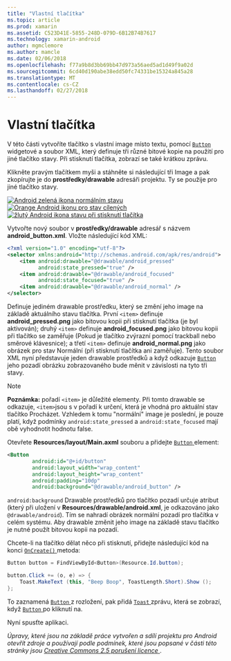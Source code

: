 ```yaml
---
title: "Vlastní tlačítka"
ms.topic: article
ms.prod: xamarin
ms.assetid: C523D41E-5855-248D-079D-6B12B74B7617
ms.technology: xamarin-android
author: mgmclemore
ms.author: mamcle
ms.date: 02/06/2018
ms.openlocfilehash: f77a9b8d3bb69bb47d973a56aed5ad1d49f9a02d
ms.sourcegitcommit: 6cd40d190abe38edd50fc74331be15324a845a28
ms.translationtype: MT
ms.contentlocale: cs-CZ
ms.lasthandoff: 02/27/2018
---
```

# <a name="custom-button"></a>Vlastní tlačítka

V této části vytvoříte tlačítko s vlastní image místo textu, pomocí [ `Button` ](https://developer.xamarin.com/api/type/Android.Widget.Button/) widgetové a soubor XML, který definuje tři různé bitové kopie na použití pro jiné tlačítko stavy. Při stisknutí tlačítka, zobrazí se také krátkou zprávu.

Klikněte pravým tlačítkem myši a stáhněte si následující tři Image a pak zkopírujte je do **prostředky/drawable** adresáři projektu. Ty se použije pro jiné tlačítko stavy.

 [![Android zelená ikona normálním stavu](custom-button-images/android-normal.png)](custom-button-images/android-normal.png) [ ![Orange Android ikonu pro stav cílených](custom-button-images/android-focused.png)](custom-button-images/android-focused.png) [ ![žlutý Android ikona stavu při stisknutí tlačítka](custom-button-images/android-pressed.png)](custom-button-images/android-pressed.png)

Vytvořte nový soubor v **prostředky/drawable** adresář s názvem **android_button.xml**. Vložte následující kód XML:

```xml
<?xml version="1.0" encoding="utf-8"?>
<selector xmlns:android="http://schemas.android.com/apk/res/android">
    <item android:drawable="@drawable/android_pressed"
          android:state_pressed="true" />
    <item android:drawable="@drawable/android_focused"
          android:state_focused="true" />
    <item android:drawable="@drawable/android_normal" />
</selector>
```

Definuje jediném drawable prostředku, který se změní jeho image na základě aktuálního stavu tlačítka. První `<item>` definuje **android_pressed.png** jako bitovou kopii při stisknutí tlačítka (je byl aktivován); druhý `<item>` definuje **android_focused.png** jako bitovou kopii při tlačítko se zaměřuje (Pokud je tlačítko zvýrazní pomocí trackball nebo směrové klávesnice); a třetí `<item>` definuje **android_normal.png** jako obrázek pro stav Normální (při stisknutí tlačítka ani zaměřuje). Tento soubor XML nyní představuje jeden drawable prostředků a když odkazuje [ `Button` ](https://developer.xamarin.com/api/type/Android.Widget.Button/) jeho pozadí obrázku zobrazovaného bude měnit v závislosti na tyto tři stavy.


> [!NOTE]
> **Poznámka:** pořadí `<item>` je důležité elementy. Při tomto drawable se odkazuje, `<item>`jsou s v pořadí k určení, která je vhodná pro aktuální stav tlačítko Procházet.
> Vzhledem k tomu "normální" image je poslední, je pouze platí, když podmínky `android:state_pressed` a `android:state_focused` mají obě vyhodnotit hodnotu false.

Otevřete **Resources/layout/Main.axml** souboru a přidejte [ `Button` ](https://developer.xamarin.com/api/type/Android.Widget.Button/) element:

```xml
<Button
        android:id="@+id/button"
        android:layout_width="wrap_content"
        android:layout_height="wrap_content"
        android:padding="10dp"
        android:background="@drawable/android_button" />
```

`android:background` Drawable prostředků pro tlačítko pozadí určuje atribut (který při uložení v **Resources/drawable/android.xml**, je odkazováno jako `@drawable/android`). Tím se nahradí obrázek normální pozadí pro tlačítka v celém systému. Aby drawable změnit jeho image na základě stavu tlačítko je nutné použít bitovou kopii na pozadí.

Chcete-li na tlačítko dělat něco při stisknutí, přidejte následující kód na konci [ `OnCreate()` ](https://developer.xamarin.com/api/member/Android.App.Activity.OnCreate/p/Android.OS.Bundle/Android.OS.PersistableBundle/) metoda:

```csharp
Button button = FindViewById<Button>(Resource.Id.button);

button.Click += (o, e) => {
    Toast.MakeText (this, "Beep Boop", ToastLength.Short).Show ();
};
```

To zaznamená [ `Button` ](https://developer.xamarin.com/api/type/Android.Widget.Button/) z rozložení, pak přidá [ `Toast` ](https://developer.xamarin.com/api/type/Android.Widget.Toast/) zprávu, která se zobrazí, když [ `Button` ](https://developer.xamarin.com/api/type/Android.Widget.Button/) po kliknutí na.

Nyní spusťte aplikaci.


*Úpravy, které jsou na základě práce vytvořen a sdílí projektu pro Android otevřít zdroje a používají podle podmínek, které jsou popsané v části této stránky jsou*
[*Creative Commons 2.5 porušení licence* ](http://creativecommons.org/licenses/by/2.5/).

